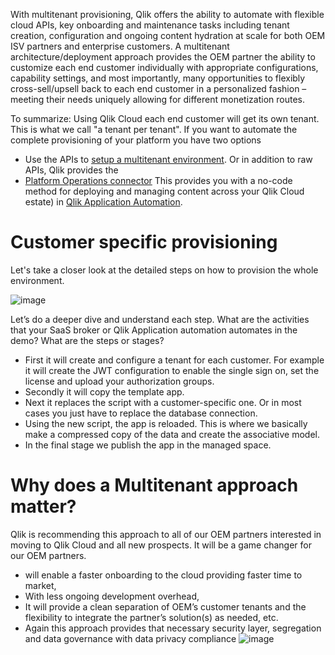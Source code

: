 With multitenant provisioning, Qlik offers the ability to automate with flexible cloud APIs, key onboarding and maintenance tasks including tenant creation, configuration and ongoing content hydration at scale for both OEM ISV partners and enterprise customers.
A multitenant architecture/deployment approach provides the OEM partner the ability to customize each end customer individually with appropriate configurations, capability settings, and most importantly, many opportunities to flexibly cross-sell/upsell back to each end customer in a personalized fashion – meeting their needs uniquely allowing for different monetization routes.

To summarize: Using Qlik Cloud each end customer will get its own tenant. This is what we call "a tenant per tenant". If you want to automate the complete provisioning of your platform you have two options
- Use the APIs to [setup a multitenant environment](https://qlik.dev/tutorials/platform-operations-overview). Or in addition to raw APIs, Qlik provides the 
- [Platform Operations connector](https://community.qlik.com/t5/Official-Support-Articles/Qlik-Application-Automation-How-to-get-started-with-the-Qlik/ta-p/2038740)  This provides you with a no-code method for deploying and managing content across your Qlik Cloud estate) in [Qlik Application Automation](https://www.qlik.com/us/products/application-automation).

# Customer specific provisioning
Let's take a closer look at the detailed steps on how to provision the whole environment. 

![image](https://github.com/QHose/QRSMeteor/assets/12411165/0066552e-7d5e-471c-8b5b-e6885c474e6e)

Let’s do a deeper dive and understand each step. What are the activities that your SaaS broker or Qlik Application automation automates in the demo? What are the steps or stages?
- First it will create and configure a tenant for each customer. For example it will create the JWT configuration to enable the single sign on, set the license and upload your authorization groups. 
- Secondly it will copy the template app. 
- Next it replaces the script with a customer-specific one.  Or in most cases you just have to replace the database connection. 
- Using the new script, the app is reloaded.  This is where we basically make a compressed copy of the data and create the associative model. 
- In the final stage we publish the app in the managed space.

# Why does a Multitenant  approach  matter?
Qlik is recommending this approach to all of our OEM partners interested in moving to Qlik Cloud and all new prospects.  It will be a game changer for our OEM partners. 
- will enable a faster onboarding to the cloud providing faster time to market, 
- With less ongoing development overhead, 
- It will provide a clean separation of OEM’s customer tenants and the flexibility to integrate the partner’s solution(s) as needed, etc. 
- Again this approach provides that necessary security layer, segregation and data governance with data privacy compliance
![image](https://github.com/QHose/QRSMeteor/assets/12411165/b12c5347-4171-4069-be35-f5110ac93c29)
